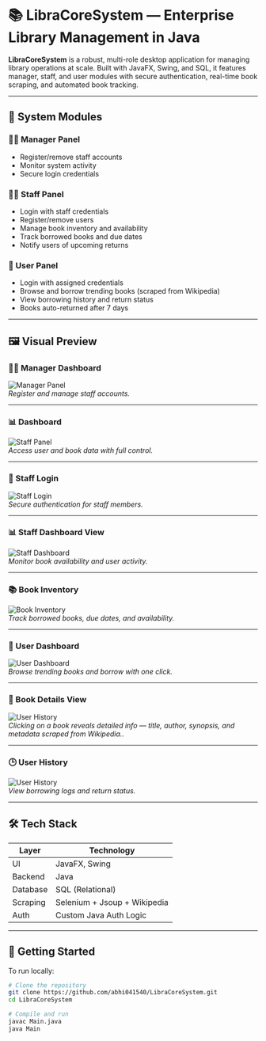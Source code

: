 # 📚 LibraCoreSystem — Enterprise Library Management in Java

**LibraCoreSystem** is a robust, multi-role desktop application for managing library operations at scale. Built with JavaFX, Swing, and SQL, it features manager, staff, and user modules with secure authentication, real-time book scraping, and automated book tracking.

---

## 🧩 System Modules

### 👨‍💼 Manager Panel
- Register/remove staff accounts
- Monitor system activity
- Secure login credentials

### 🧑‍💼 Staff Panel
- Login with staff credentials
- Register/remove users
- Manage book inventory and availability
- Track borrowed books and due dates
- Notify users of upcoming returns

### 👤 User Panel
- Login with assigned credentials
- Browse and borrow trending books (scraped from Wikipedia)
- View borrowing history and return status
- Books auto-returned after 7 days

---

## 🖼️ Visual Preview

### 🧑‍💼 Manager Dashboard

![Manager Panel](assets/v1.png)  
*Register and manage staff accounts.*

---

### 📊 Dashboard

![Staff Panel](assets/v2.png)  
*Access user and book data with full control.*

---

### 🔐 Staff Login

![Staff Login](assets/v3.png)  
*Secure authentication for staff members.*

---

### 📊 Staff Dashboard View

![Staff Dashboard](assets/v4.png)  
*Monitor book availability and user activity.*

---

### 📚 Book Inventory

![Book Inventory](assets/v5.png)  
*Track borrowed books, due dates, and availability.*

---

### 👤 User Dashboard

![User Dashboard](assets/v6.png)  
*Browse trending books and borrow with one click.*

---

### 📖 Book Details View

![User History](assets/v8.png)  
*Clicking on a book reveals detailed info — title, author, synopsis, and metadata scraped from Wikipedia..*

---

### 🕒 User History

![User History](assets/v7.png)  
*View borrowing logs and return status.*

---

## 🛠️ Tech Stack

| Layer       | Technology         |
|-------------|---------------------|
| UI          | JavaFX, Swing       |
| Backend     | Java                |
| Database    | SQL (Relational)    |
| Scraping    | Selenium + Jsoup + Wikipedia |
| Auth        | Custom Java Auth Logic |

---

## 🚀 Getting Started

To run locally:

```bash
# Clone the repository
git clone https://github.com/abhi041540/LibraCoreSystem.git
cd LibraCoreSystem

# Compile and run
javac Main.java
java Main
